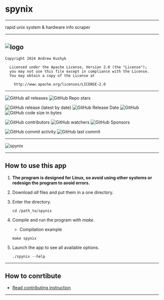 # spynix
---

rapid unix system & hardware info scraper

---
![logo](https://github.com/git-user-cpp/spynix/assets/61907955/dcdf5731-2edb-4641-9afa-e1c30ebed833)
---
    Copyright 2024 Andrew Kushyk

      Licensed under the Apache License, Version 2.0 (the "License");
      you may not use this file except in compliance with the License.
      You may obtain a copy of the License at
        
        http://www.apache.org/licenses/LICENSE-2.0

---

![GitHub all releases](https://img.shields.io/github/downloads/git-user-cpp/spynix/total?color=00FF00&label=Downloads&logo=GitHub&logoColor=00FF00&style=for-the-badge) ![GitHub Repo stars](https://img.shields.io/github/stars/git-user-cpp/spynix?color=FFFF00&label=Stars&logo=GitHub&logoColor=FFFF00&style=for-the-badge) 

![GitHub release (latest by date)](https://img.shields.io/github/v/release/git-user-cpp/spynix?color=ff0000&label=Release&logo=GitHub&logoColor=ff0000&style=for-the-badge) ![GitHub Release Date](https://img.shields.io/github/release-date/git-user-cpp/spynix?color=ff4500&label=Release%20date&logo=GitHub&logoColor=ff4500&style=for-the-badge) ![GitHub](https://img.shields.io/github/license/git-user-cpp/spynix?color=FFD700&label=License&logo=GitHub&logoColor=FFD700&style=for-the-badge) ![GitHub code size in bytes](https://img.shields.io/github/languages/code-size/git-user-cpp/spynix?color=00BFFF&label=Code%20size&logo=GitHub&logoColor=00BFFF&style=for-the-badge) 

![GitHub contributors](https://img.shields.io/github/contributors-anon/git-user-cpp/spynix?color=ff0000&label=Contributors&logo=GitHub&logoColor=ff0000&style=for-the-badge) ![GitHub watchers](https://img.shields.io/github/watchers/git-user-cpp/spynix?color=DC143C&label=Watchers&logo=GitHub&logoColor=DC143C&style=for-the-badge) ![GitHub Sponsors](https://img.shields.io/github/sponsors/git-user-cpp?color=00FFFF&label=Sponsors&logo=GitHub&logoColor=00FFFF&style=for-the-badge)

![GitHub commit activity](https://img.shields.io/github/commit-activity/y/git-user-cpp/spynix?color=98FB98&label=Commit%20activity&logo=GitHub&logoColor=98FB98&style=for-the-badge) ![GitHub last commit](https://img.shields.io/github/last-commit/git-user-cpp/spynix?color=98FB98&label=Last%20commit&logo=GitHub&logoColor=98FB98&style=for-the-badge)

---

![spynix](https://github.com/git-user-cpp/spynix/assets/61907955/5982b092-9622-4cf7-b1e2-109e8e7c2b68)

---

## How to use this app

1) **The program is designed for Linux, so avoid using other systems or redesign the program to avoid errors.**

2) Download *all* files and put them in a one directory.

3) Enter the directory.
   ```
   cd /path_to/spynix
   ```

4) Compile and run the program with *make*.
    - Compilation example
    ```
    make spynix
    ```
5) Launch the app to see all available options.
    ```
    ./spynix --help
    ```
---

## How to conrtibute

- [Read contributing instruction](https://github.com/git-user-cpp/spynix/blob/main/doc/CONTRIBUTING.rst)

---

